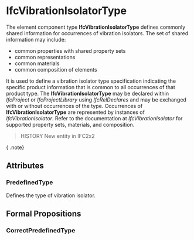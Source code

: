 # IfcVibrationIsolatorType

The element component type **IfcVibrationIsolatorType** defines commonly shared information for occurrences of vibration isolators. The set of shared information may include:

* common properties with shared property sets
* common representations
* common materials
* common composition of elements
<!-- end of definition -->
It is used to define a vibration isolator type specification indicating the specific product information that is common to all occurrences of that product type. The **IfcVibrationIsolatorType** may be declared within _IfcProject_ or _IfcProjectLibrary_ using _IfcRelDeclares_ and may be exchanged with or without occurrences of the type. Occurrences of **IfcVibrationIsolatorType** are represented by instances of _IfcVibrationIsolator_. Refer to the documentation at _IfcVibrationIsolator_ for supported property sets, materials, and composition.

> HISTORY New entity in IFC2x2

{ .note}
>

## Attributes

### PredefinedType
Defines the type of vibration isolator.

## Formal Propositions

### CorrectPredefinedType

